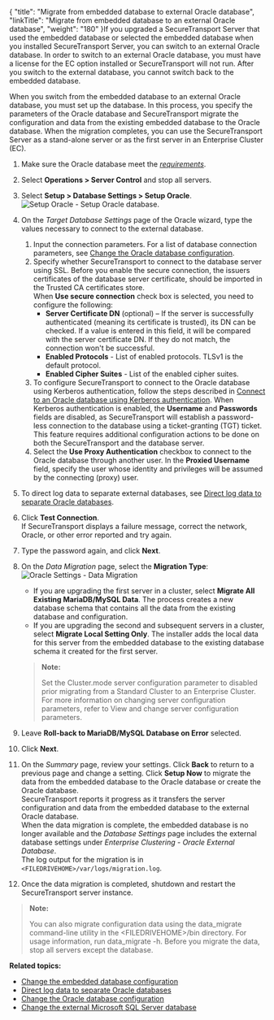 {
    "title": "Migrate from embedded database to external Oracle database",
    "linkTitle": "Migrate from embedded database to an external Oracle database",
    "weight": "180"
}If you upgraded a <span class="mc-variable axway_variables.Component_Short_Name variable">SecureTransport</span> Server that used the embedded database or selected the embedded database when you installed <span class="mc-variable axway_variables.Component_Short_Name variable">SecureTransport</span> Server, you can switch to an external Oracle database. In order to switch to an external Oracle database, you must have a license for the EC option installed or <span class="mc-variable axway_variables.Component_Short_Name variable">SecureTransport</span> will not run. After you switch to the external database, you cannot switch back to the embedded database.

When you switch from the embedded database to an external Oracle database, you must set up the database. In this process, you specify the parameters of the Oracle database and <span class="mc-variable axway_variables.Component_Short_Name variable">SecureTransport</span> migrate the configuration and data from the existing embedded database to the Oracle database. When the migration completes, you can use the <span class="mc-variable axway_variables.Component_Short_Name variable">SecureTransport</span> Server as a stand-alone server or as the first server in an Enterprise Cluster (EC).

1.  Make sure the Oracle database meet the *[requirements](https://docs.axway.com/bundle/SecureTransport_55_InstallationGuide_allOS_en_HTML5/page/Content/InstallationGuide/prereqs/Requirements_for_Oracle_databases.htm)*.

2.  Select **Operations > Server Control** and stop all servers.

3.  Select **Setup > Database Settings > Setup Oracle**.  
    <img src="/Images/SecureTransport/migrate-Kerberos.png" class="maxWidth" alt="Setup Oracle - Setup Oracle database." />

4.  On the *Target Database Settings* page of the Oracle wizard, type the values necessary to connect to the external database.  
    1.  Input the connection parameters. For a list of database connection parameters, see <a href="../t_st_oracle" class="MCXref xref">Change the Oracle database configuration</a>.
    2.  Specify whether <span class="mc-variable axway_variables.Component_Short_Name variable">SecureTransport</span> to connect to the database server using SSL. Before you enable the secure connection, the issuers certificates of the database server certificate, should be imported in the Trusted CA certificates store.  
        When **Use secure connection** check box is selected, you need to configure the following:
        -   **Server Certificate DN** (optional) – If the server is successfully authenticated (meaning its certificate is trusted), its DN can be checked. If a value is entered in this field, it will be compared with the server certificate DN. If they do not match, the connection won't be successful.
        -   **Enabled Protocols** - List of enabled protocols. TLSv1 is the default protocol.
        -   **Enabled Cipher Suites** - List of the enabled cipher suites.
    3.  To configure SecureTransport to connect to the Oracle database using Kerberos authentication, follow the steps described in <a href="../configure-oracle-kerberos" class="MCXref xref">Connect to an Oracle database using Kerberos authentication</a>. When Kerberos authentication is enabled, the **Username** and **Passwords** fields are disabled, as <span class="mc-variable axway_variables.Component_Short_Name variable">SecureTransport</span> will establish a password-less connection to the database using a ticket-granting (TGT) ticket. This feature requires additional configuration actions to be done on both the SecureTransport and the database server.
    4.  Select the **Use Proxy Authentication** checkbox to connect to the Oracle database through another user. In the **Proxied Username** field, specify the user whose identity and privileges will be assumed by the connecting (proxy) user.

5.  To direct log data to separate external databases, see <a href="../t_st_separate_databases" class="MCXref xref">Direct log data to separate Oracle databases</a>.

6.  Click **Test Connection**.  
    If <span class="mc-variable axway_variables.Component_Short_Name variable">SecureTransport</span> displays a failure message, correct the network, Oracle, or other error reported and try again.

7.  Type the password again, and click **Next**.

8.  On the *Data Migration* page, select the **Migration Type**:  
    <img src="/Images/SecureTransport/Setup_Database_Oracle_DataMigration.png" class="maxWidth" alt="Oracle Settings - Data Migration" />  

    -   If you are upgrading the first server in a cluster, select **Migrate All Existing MariaDB/MySQL Data**. The process creates a new database schema that contains all the data from the existing database and configuration.
    -   If you are upgrading the second and subsequent servers in a cluster, select **Migrate Local Setting Only**. The installer adds the local data for this server from the embedded database to the existing database schema it created for the first server.

      

    > **Note:**
    >
    > Set the Cluster.mode server configuration parameter to disabled prior migrating from a Standard Cluster to an Enterprise Cluster. For more information on changing server configuration parameters, refer to View and change server configuration parameters.

9.  Leave **Roll-back to MariaDB/MySQL Database on Error** selected.

10. Click **Next**.

11. On the *Summary* page, review your settings. Click **Back** to return to a previous page and change a setting. Click **Setup Now** to migrate the data from the embedded database to the Oracle database or create the Oracle database.  
    <span class="mc-variable axway_variables.Component_Short_Name variable">SecureTransport</span> reports it progress as it transfers the server configuration and data from the embedded database to the external Oracle database.  
    When the data migration is complete, the embedded database is no longer available and the *Database Settings* page includes the external database settings under *Enterprise Clustering - Oracle External Database*.  
    The log output for the migration is in `<FILEDRIVEHOME>/var/logs/migration.log`.

12. Once the data migration is completed, shutdown and restart the SecureTransport server instance.

> **Note:**
>
> You can also migrate configuration data using the data\_migrate command-line utility in the &lt;FILEDRIVEHOME>/bin directory. For usage information, run data\_migrate -h. Before you migrate the data, stop all servers except the database.

**Related topics:**

-   <a href="../t_st_mysql" class="MCXref xref">Change the embedded database configuration</a>
-   <a href="../t_st_separate_databases" class="MCXref xref">Direct log data to separate Oracle databases</a>
-   <a href="../t_st_oracle" class="MCXref xref">Change the Oracle database configuration</a>
-   <a href="../t_st_sqlserver" class="MCXref xref">Change the external Microsoft SQL Server database</a>
